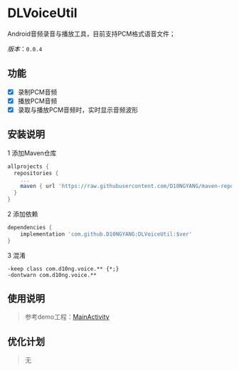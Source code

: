 # DLVoiceUtil
Android音频录音与播放工具，目前支持PCM格式语音文件；

*版本*：`0.0.4`

## 功能
- [x] 录制PCM音频
- [x] 播放PCM音频
- [x] 录取与播放PCM音频时，实时显示音频波形

## 安装说明
1 添加Maven仓库
```gradle
allprojects {
  repositories {
    ...
    maven { url 'https://raw.githubusercontent.com/D10NGYANG/maven-repo/main/repository'}
  }
}
```
2 添加依赖
```gradle
dependencies {
    implementation 'com.github.D10NGYANG:DLVoiceUtil:$ver'
}
```
3 混淆
```properties
-keep class com.d10ng.voice.** {*;}
-dontwarn com.d10ng.voice.**
```

## 使用说明
> 参考demo工程：[MainActivity](app/src/main/java/com/d10ng/voice/app/MainActivity.kt)

## 优化计划
> 无